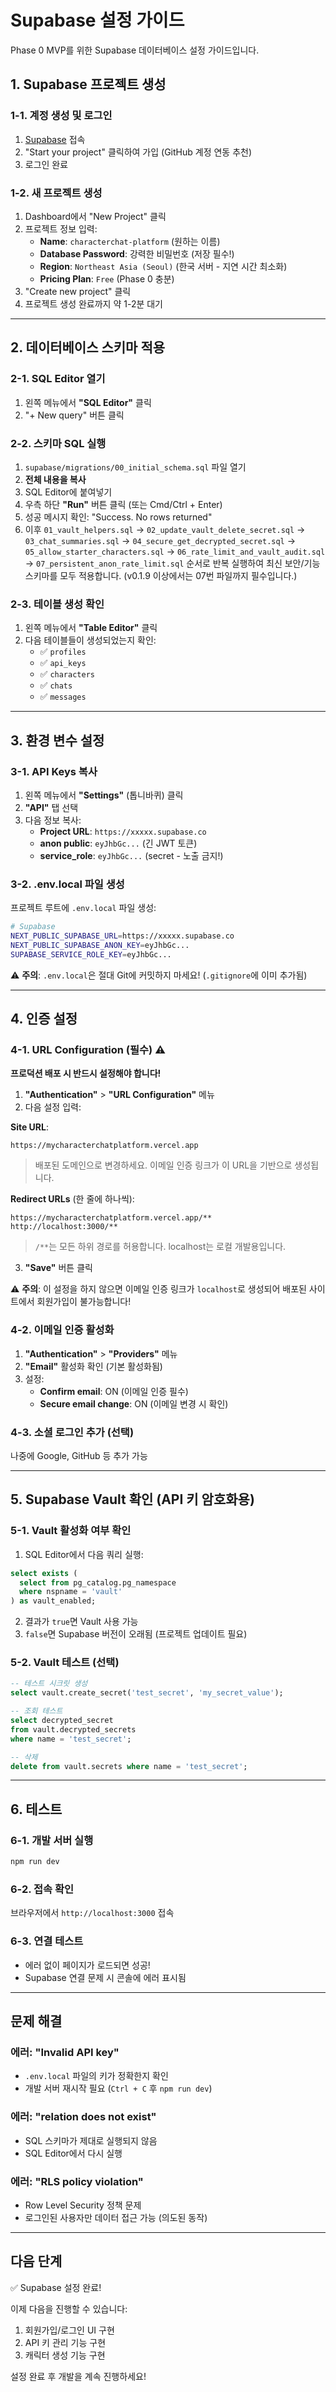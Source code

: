 # Supabase 설정 가이드

Phase 0 MVP를 위한 Supabase 데이터베이스 설정 가이드입니다.

## 1. Supabase 프로젝트 생성

### 1-1. 계정 생성 및 로그인
1. [Supabase](https://supabase.com) 접속
2. "Start your project" 클릭하여 가입 (GitHub 계정 연동 추천)
3. 로그인 완료

### 1-2. 새 프로젝트 생성
1. Dashboard에서 "New Project" 클릭
2. 프로젝트 정보 입력:
   - **Name**: `characterchat-platform` (원하는 이름)
   - **Database Password**: 강력한 비밀번호 (저장 필수!)
   - **Region**: `Northeast Asia (Seoul)` (한국 서버 - 지연 시간 최소화)
   - **Pricing Plan**: `Free` (Phase 0 충분)
3. "Create new project" 클릭
4. 프로젝트 생성 완료까지 약 1-2분 대기

---

## 2. 데이터베이스 스키마 적용

### 2-1. SQL Editor 열기
1. 왼쪽 메뉴에서 **"SQL Editor"** 클릭
2. "+ New query" 버튼 클릭

### 2-2. 스키마 SQL 실행
1. `supabase/migrations/00_initial_schema.sql` 파일 열기
2. **전체 내용을 복사**
3. SQL Editor에 붙여넣기
4. 우측 하단 **"Run"** 버튼 클릭 (또는 Cmd/Ctrl + Enter)
5. 성공 메시지 확인: "Success. No rows returned"
6. 이후 `01_vault_helpers.sql` → `02_update_vault_delete_secret.sql` → `03_chat_summaries.sql` → `04_secure_get_decrypted_secret.sql` → `05_allow_starter_characters.sql` → `06_rate_limit_and_vault_audit.sql` → `07_persistent_anon_rate_limit.sql` 순서로 반복 실행하여 최신 보안/기능 스키마를 모두 적용합니다. (v0.1.9 이상에서는 07번 파일까지 필수입니다.)

### 2-3. 테이블 생성 확인
1. 왼쪽 메뉴에서 **"Table Editor"** 클릭
2. 다음 테이블들이 생성되었는지 확인:
   - ✅ `profiles`
   - ✅ `api_keys`
   - ✅ `characters`
   - ✅ `chats`
   - ✅ `messages`

---

## 3. 환경 변수 설정

### 3-1. API Keys 복사
1. 왼쪽 메뉴에서 **"Settings"** (톱니바퀴) 클릭
2. **"API"** 탭 선택
3. 다음 정보 복사:
   - **Project URL**: `https://xxxxx.supabase.co`
   - **anon public**: `eyJhbGc...` (긴 JWT 토큰)
   - **service_role**: `eyJhbGc...` (secret - 노출 금지!)

### 3-2. .env.local 파일 생성
프로젝트 루트에 `.env.local` 파일 생성:

```bash
# Supabase
NEXT_PUBLIC_SUPABASE_URL=https://xxxxx.supabase.co
NEXT_PUBLIC_SUPABASE_ANON_KEY=eyJhbGc...
SUPABASE_SERVICE_ROLE_KEY=eyJhbGc...
```

⚠️ **주의**: `.env.local`은 절대 Git에 커밋하지 마세요! (`.gitignore`에 이미 추가됨)

---

## 4. 인증 설정

### 4-1. URL Configuration (필수) ⚠️

**프로덕션 배포 시 반드시 설정해야 합니다!**

1. **"Authentication"** > **"URL Configuration"** 메뉴
2. 다음 설정 입력:

**Site URL**:
```
https://mycharacterchatplatform.vercel.app
```
> 배포된 도메인으로 변경하세요. 이메일 인증 링크가 이 URL을 기반으로 생성됩니다.

**Redirect URLs** (한 줄에 하나씩):
```
https://mycharacterchatplatform.vercel.app/**
http://localhost:3000/**
```
> `/**`는 모든 하위 경로를 허용합니다. localhost는 로컬 개발용입니다.

3. **"Save"** 버튼 클릭

⚠️ **주의**: 이 설정을 하지 않으면 이메일 인증 링크가 `localhost`로 생성되어 배포된 사이트에서 회원가입이 불가능합니다!

### 4-2. 이메일 인증 활성화
1. **"Authentication"** > **"Providers"** 메뉴
2. **"Email"** 활성화 확인 (기본 활성화됨)
3. 설정:
   - **Confirm email**: ON (이메일 인증 필수)
   - **Secure email change**: ON (이메일 변경 시 확인)

### 4-3. 소셜 로그인 추가 (선택)
나중에 Google, GitHub 등 추가 가능

---

## 5. Supabase Vault 확인 (API 키 암호화용)

### 5-1. Vault 활성화 여부 확인
1. SQL Editor에서 다음 쿼리 실행:
```sql
select exists (
  select from pg_catalog.pg_namespace
  where nspname = 'vault'
) as vault_enabled;
```

2. 결과가 `true`면 Vault 사용 가능
3. `false`면 Supabase 버전이 오래됨 (프로젝트 업데이트 필요)

### 5-2. Vault 테스트 (선택)
```sql
-- 테스트 시크릿 생성
select vault.create_secret('test_secret', 'my_secret_value');

-- 조회 테스트
select decrypted_secret
from vault.decrypted_secrets
where name = 'test_secret';

-- 삭제
delete from vault.secrets where name = 'test_secret';
```

---

## 6. 테스트

### 6-1. 개발 서버 실행
```bash
npm run dev
```

### 6-2. 접속 확인
브라우저에서 `http://localhost:3000` 접속

### 6-3. 연결 테스트
- 에러 없이 페이지가 로드되면 성공!
- Supabase 연결 문제 시 콘솔에 에러 표시됨

---

## 문제 해결

### 에러: "Invalid API key"
- `.env.local` 파일의 키가 정확한지 확인
- 개발 서버 재시작 필요 (`Ctrl + C` 후 `npm run dev`)

### 에러: "relation does not exist"
- SQL 스키마가 제대로 실행되지 않음
- SQL Editor에서 다시 실행

### 에러: "RLS policy violation"
- Row Level Security 정책 문제
- 로그인된 사용자만 데이터 접근 가능 (의도된 동작)

---

## 다음 단계

✅ Supabase 설정 완료!

이제 다음을 진행할 수 있습니다:
1. 회원가입/로그인 UI 구현
2. API 키 관리 기능 구현
3. 캐릭터 생성 기능 구현

설정 완료 후 개발을 계속 진행하세요!
